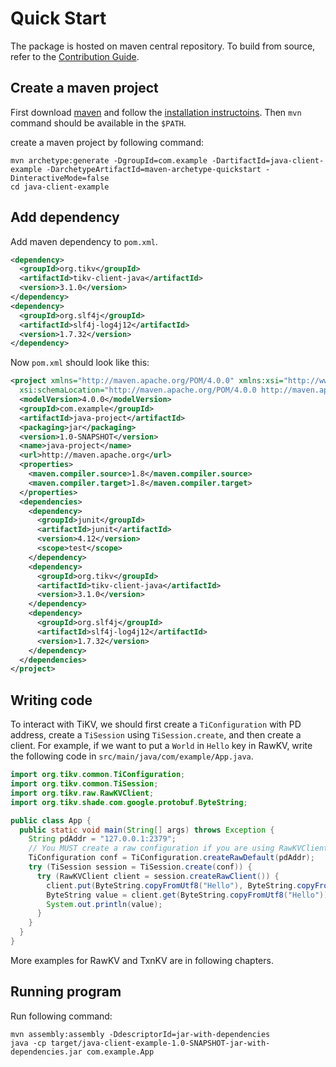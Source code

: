 # Quick Start

The package is hosted on maven central repository. To build from source, refer to the [Contribution Guide](../contribution/introduction.html).

## Create a maven project

First download [maven] and follow the [installation instructoins][install]. Then `mvn` command should be available in the `$PATH`.

[maven]: https://maven.apache.org/download.html
[install]: https://maven.apache.org/install.html

create a maven project by following command:

```
mvn archetype:generate -DgroupId=com.example -DartifactId=java-client-example -DarchetypeArtifactId=maven-archetype-quickstart -DinteractiveMode=false
cd java-client-example
```

## Add dependency

Add maven dependency to `pom.xml`.

```xml
<dependency>
  <groupId>org.tikv</groupId>
  <artifactId>tikv-client-java</artifactId>
  <version>3.1.0</version>
</dependency>
<dependency>
  <groupId>org.slf4j</groupId>
  <artifactId>slf4j-log4j12</artifactId>
  <version>1.7.32</version>
</dependency>
```

Now `pom.xml` should look like this:

```xml
<project xmlns="http://maven.apache.org/POM/4.0.0" xmlns:xsi="http://www.w3.org/2001/XMLSchema-instance"
  xsi:schemaLocation="http://maven.apache.org/POM/4.0.0 http://maven.apache.org/maven-v4_0_0.xsd">
  <modelVersion>4.0.0</modelVersion>
  <groupId>com.example</groupId>
  <artifactId>java-project</artifactId>
  <packaging>jar</packaging>
  <version>1.0-SNAPSHOT</version>
  <name>java-project</name>
  <url>http://maven.apache.org</url>
  <properties>
    <maven.compiler.source>1.8</maven.compiler.source>
    <maven.compiler.target>1.8</maven.compiler.target>
  </properties>
  <dependencies>
    <dependency>
      <groupId>junit</groupId>
      <artifactId>junit</artifactId>
      <version>4.12</version>
      <scope>test</scope>
    </dependency>
    <dependency>
      <groupId>org.tikv</groupId>
      <artifactId>tikv-client-java</artifactId>
      <version>3.1.0</version>
    </dependency>
    <dependency>
      <groupId>org.slf4j</groupId>
      <artifactId>slf4j-log4j12</artifactId>
      <version>1.7.32</version>
    </dependency>
  </dependencies>
</project>
```

## Writing code

To interact with TiKV, we should first create a `TiConfiguration` with PD address, create a `TiSession` using `TiSession.create`, and then create a client.
For example, if we want to put a `World` in `Hello` key in RawKV, write the following code in `src/main/java/com/example/App.java`.

```java
import org.tikv.common.TiConfiguration;
import org.tikv.common.TiSession;
import org.tikv.raw.RawKVClient;
import org.tikv.shade.com.google.protobuf.ByteString;

public class App {
  public static void main(String[] args) throws Exception {
    String pdAddr = "127.0.0.1:2379";
    // You MUST create a raw configuration if you are using RawKVClient.
    TiConfiguration conf = TiConfiguration.createRawDefault(pdAddr);
    try (TiSession session = TiSession.create(conf)) {
      try (RawKVClient client = session.createRawClient()) {
        client.put(ByteString.copyFromUtf8("Hello"), ByteString.copyFromUtf8("World"));
        ByteString value = client.get(ByteString.copyFromUtf8("Hello"));
        System.out.println(value);
      }
    }
  }
}
```

More examples for RawKV and TxnKV are in following chapters.

## Running program

Run following command:

```
mvn assembly:assembly -DdescriptorId=jar-with-dependencies
java -cp target/java-client-example-1.0-SNAPSHOT-jar-with-dependencies.jar com.example.App
```

